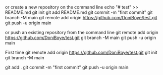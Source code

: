 or create a new repository on the command line
echo "# test" >> README.md
git init
git add README.md
git commit -m "first commit"
git branch -M main
git remote add origin https://github.com/DoniBoye/test.git
git push -u origin main

or push an existing repository from the command line
git remote add origin https://github.com/DoniBoye/test.git
git branch -M main
git push -u origin main

First time
git remote add origin https://github.com/DoniBoye/test.git
git init
git branch -M main

git add .
git commit -m "first commit"
git push -u origin main